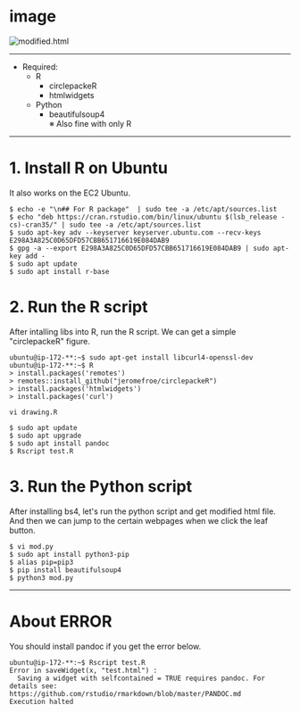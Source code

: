 # image
![modified.html](https://user-images.githubusercontent.com/58103830/94028049-79795b80-fdf6-11ea-93d3-4aa076ffc205.gif)

---
- Required:
    - R
        - circlepackeR
        - htmlwidgets
    - Python
        - beautifulsoup4         
※ Also fine with only R
---
# 1. Install R on Ubuntu
It also works on the EC2 Ubuntu.
```shell
$ echo -e "\n## For R package"  | sudo tee -a /etc/apt/sources.list
$ echo "deb https://cran.rstudio.com/bin/linux/ubuntu $(lsb_release -cs)-cran35/" | sudo tee -a /etc/apt/sources.list
$ sudo apt-key adv --keyserver keyserver.ubuntu.com --recv-keys E298A3A825C0D65DFD57CBB651716619E084DAB9
$ gpg -a --export E298A3A825C0D65DFD57CBB651716619E084DAB9 | sudo apt-key add -
$ sudo apt update
$ sudo apt install r-base
```

# 2. Run the R script
After intalling libs into R, run the R script.
We can get a simple "circlepackeR" figure.
```shell
ubuntu@ip-172-**:~$ sudo apt-get install libcurl4-openssl-dev
ubuntu@ip-172-**:~$ R
> install.packages('remotes')
> remotes::install_github("jeromefroe/circlepackeR")
> install.packages('htmlwidgets')
> install.packages('curl')
```

```vi drawing.R``` 

```shell
$ sudo apt update
$ sudo apt upgrade
$ sudo apt install pandoc
$ Rscript test.R
```

# 3. Run the Python script
After installing bs4, let's run the python script and get modified html file.  
And then we can jump to the certain webpages when we click the leaf button.
```shell
$ vi mod.py
$ sudo apt install python3-pip
$ alias pip=pip3
$ pip install beautifulsoup4
$ python3 mod.py
```
---
# About ERROR
You should install pandoc if you get the error below.
```shell
ubuntu@ip-172-**:~$ Rscript test.R 
Error in saveWidget(x, "test.html") : 
  Saving a widget with selfcontained = TRUE requires pandoc. For details see:
https://github.com/rstudio/rmarkdown/blob/master/PANDOC.md
Execution halted
```
